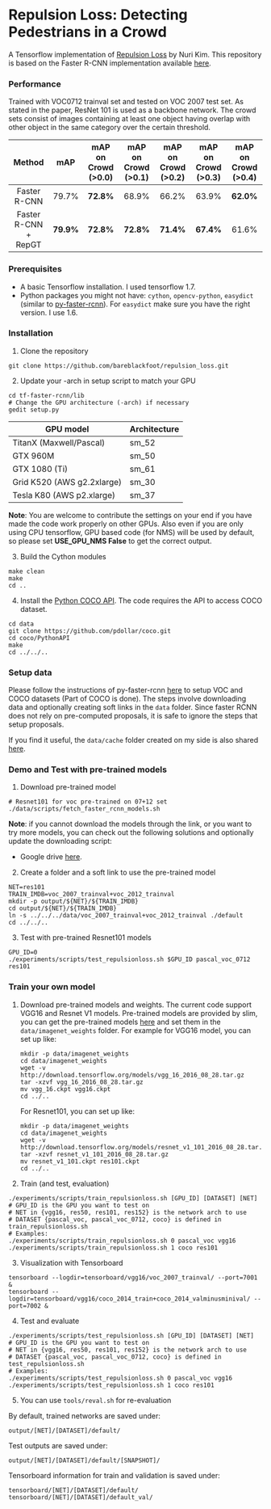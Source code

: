 # Repulsion Loss: Detecting Pedestrians in a Crowd
A Tensorflow implementation of [Repulsion Loss](https://arxiv.org/abs/1711.07752) by Nuri Kim. This repository is based on the Faster R-CNN implementation available [here](https://github.com/endernewton/tf-faster-rcnn).

### Performance

Trained with VOC0712 trainval set and tested on VOC 2007 test set.
As stated in the paper, ResNet 101 is used as a backbone network.
The crowd sets consist of images containing at least one object having overlap with other object in the same category over the certain threshold.

| Method | mAP | mAP on Crowd (>0.0) | mAP on Crowd (>0.1) | mAP on Crowd (>0.2) | mAP on Crowd (>0.3) | mAP on Crowd (>0.4) |
|:-:|:-:|:-:|:-:|:-:|:-:|:-:|
| Faster R-CNN | 79.7% | <b>72.8%</b> | 68.9% | 66.2% | 63.9% | <b>62.0%</b> |
| Faster R-CNN + RepGT | <b>79.9%</b> | <b>72.8%</b> | <b>72.8%</b> | <b>71.4%</b> | <b>67.4%</b> | 61.6% |


### Prerequisites
  - A basic Tensorflow installation. I used tensorflow 1.7.
  - Python packages you might not have: `cython`, `opencv-python`, `easydict` (similar to [py-faster-rcnn](https://github.com/rbgirshick/py-faster-rcnn)). For `easydict` make sure you have the right version. I use 1.6.

### Installation
1. Clone the repository
  ```Shell
  git clone https://github.com/bareblackfoot/repulsion_loss.git
  ```

2. Update your -arch in setup script to match your GPU
  ```Shell
  cd tf-faster-rcnn/lib
  # Change the GPU architecture (-arch) if necessary
  gedit setup.py
  ```

  | GPU model  | Architecture |
  | ------------- | ------------- |
  | TitanX (Maxwell/Pascal) | sm_52 |
  | GTX 960M | sm_50 |
  | GTX 1080 (Ti) | sm_61 |
  | Grid K520 (AWS g2.2xlarge) | sm_30 |
  | Tesla K80 (AWS p2.xlarge) | sm_37 |

  **Note**: You are welcome to contribute the settings on your end if you have made the code work properly on other GPUs. Also even if you are only using CPU tensorflow, GPU based code (for NMS) will be used by default, so please set **USE_GPU_NMS False** to get the correct output.


3. Build the Cython modules
  ```Shell
  make clean
  make
  cd ..
  ```

4. Install the [Python COCO API](https://github.com/pdollar/coco). The code requires the API to access COCO dataset.
  ```Shell
  cd data
  git clone https://github.com/pdollar/coco.git
  cd coco/PythonAPI
  make
  cd ../../..
  ```

### Setup data
Please follow the instructions of py-faster-rcnn [here](https://github.com/rbgirshick/py-faster-rcnn#beyond-the-demo-installation-for-training-and-testing-models) to setup VOC and COCO datasets (Part of COCO is done). The steps involve downloading data and optionally creating soft links in the ``data`` folder. Since faster RCNN does not rely on pre-computed proposals, it is safe to ignore the steps that setup proposals.

If you find it useful, the ``data/cache`` folder created on my side is also shared [here](http://ladoga.graphics.cs.cmu.edu/xinleic/tf-faster-rcnn/cache.tgz).

### Demo and Test with pre-trained models
1. Download pre-trained model
  ```Shell
  # Resnet101 for voc pre-trained on 07+12 set
  ./data/scripts/fetch_faster_rcnn_models.sh
  ```
  **Note**: if you cannot download the models through the link, or you want to try more models, you can check out the following solutions and optionally update the downloading script:
  - Google drive [here](https://drive.google.com/open?id=1mH5r9KXASeJvh4Gd1uem8bdA_GT2_CGW).

2. Create a folder and a soft link to use the pre-trained model
  ```Shell
  NET=res101
  TRAIN_IMDB=voc_2007_trainval+voc_2012_trainval
  mkdir -p output/${NET}/${TRAIN_IMDB}
  cd output/${NET}/${TRAIN_IMDB}
  ln -s ../../../data/voc_2007_trainval+voc_2012_trainval ./default
  cd ../../..
  ```
3. Test with pre-trained Resnet101 models
  ```Shell
  GPU_ID=0
  ./experiments/scripts/test_repulsionloss.sh $GPU_ID pascal_voc_0712 res101
  ```

### Train your own model
1. Download pre-trained models and weights. The current code support VGG16 and Resnet V1 models. Pre-trained models are provided by slim, you can get the pre-trained models [here](https://github.com/tensorflow/models/tree/master/research/slim#pre-trained-models) and set them in the ``data/imagenet_weights`` folder. For example for VGG16 model, you can set up like:
   ```Shell
   mkdir -p data/imagenet_weights
   cd data/imagenet_weights
   wget -v http://download.tensorflow.org/models/vgg_16_2016_08_28.tar.gz
   tar -xzvf vgg_16_2016_08_28.tar.gz
   mv vgg_16.ckpt vgg16.ckpt
   cd ../..
   ```
   For Resnet101, you can set up like:
   ```Shell
   mkdir -p data/imagenet_weights
   cd data/imagenet_weights
   wget -v http://download.tensorflow.org/models/resnet_v1_101_2016_08_28.tar.gz
   tar -xzvf resnet_v1_101_2016_08_28.tar.gz
   mv resnet_v1_101.ckpt res101.ckpt
   cd ../..
   ```

2. Train (and test, evaluation)
  ```Shell
  ./experiments/scripts/train_repulsionloss.sh [GPU_ID] [DATASET] [NET]
  # GPU_ID is the GPU you want to test on
  # NET in {vgg16, res50, res101, res152} is the network arch to use
  # DATASET {pascal_voc, pascal_voc_0712, coco} is defined in train_repulsionloss.sh
  # Examples:
  ./experiments/scripts/train_repulsionloss.sh 0 pascal_voc vgg16
  ./experiments/scripts/train_repulsionloss.sh 1 coco res101
  ```

3. Visualization with Tensorboard
  ```Shell
  tensorboard --logdir=tensorboard/vgg16/voc_2007_trainval/ --port=7001 &
  tensorboard --logdir=tensorboard/vgg16/coco_2014_train+coco_2014_valminusminival/ --port=7002 &
  ```

4. Test and evaluate
  ```Shell
  ./experiments/scripts/test_repulsionloss.sh [GPU_ID] [DATASET] [NET]
  # GPU_ID is the GPU you want to test on
  # NET in {vgg16, res50, res101, res152} is the network arch to use
  # DATASET {pascal_voc, pascal_voc_0712, coco} is defined in test_repulsionloss.sh
  # Examples:
  ./experiments/scripts/test_repulsionloss.sh 0 pascal_voc vgg16
  ./experiments/scripts/test_repulsionloss.sh 1 coco res101
  ```

5. You can use ``tools/reval.sh`` for re-evaluation


By default, trained networks are saved under:

```
output/[NET]/[DATASET]/default/
```

Test outputs are saved under:

```
output/[NET]/[DATASET]/default/[SNAPSHOT]/
```

Tensorboard information for train and validation is saved under:

```
tensorboard/[NET]/[DATASET]/default/
tensorboard/[NET]/[DATASET]/default_val/
```

